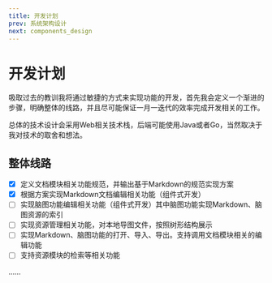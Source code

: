 ```yaml
---
title: 开发计划
prev: 系统架构设计
next: components_design
---
```


# 开发计划

吸取过去的教训我将通过敏捷的方式来实现功能的开发，首先我会定义一个渐进的步骤，明确整体的线路，并且尽可能保证一月一迭代的效率完成开发相关的工作。

总体的技术设计会采用Web相关技术栈，后端可能使用Java或者Go，当然取决于我对技术的取舍和想法。

## 整体线路

- [X] 定义文档模块相关功能规范，并输出基于Markdown的规范实现方案
- [X] 根据方案实现Markdown文档编辑相关功能（组件式开发）
- [ ] 实现脑图功能编辑相关功能（组件式开发）其中脑图功能实现Markdown、脑图资源的索引
- [ ] 实现资源管理相关功能，对本地导图文件，按照树形结构展示
- [ ] 实现Markdown、脑图功能的打开、导入、导出。支持调用文档模块相关的编辑功能
- [ ] 支持资源模块的检索等相关功能

……